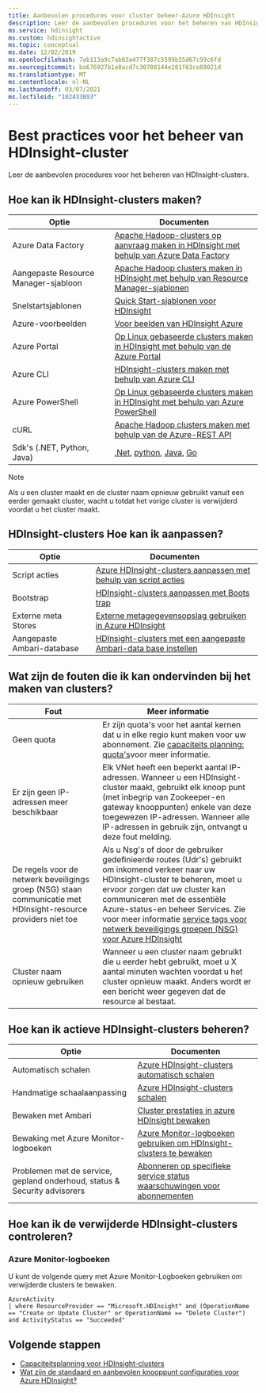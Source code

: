 ```yaml
---
title: Aanbevolen procedures voor cluster beheer-Azure HDInsight
description: Leer de aanbevolen procedures voor het beheren van HDInsight-clusters.
ms.service: hdinsight
ms.custom: hdinsightactive
ms.topic: conceptual
ms.date: 12/02/2019
ms.openlocfilehash: 7ab113a9c7ab03a477f387c5599b55d67c99c6fd
ms.sourcegitcommit: ba676927b1a8acd7c30708144e201f63ce89021d
ms.translationtype: MT
ms.contentlocale: nl-NL
ms.lasthandoff: 03/07/2021
ms.locfileid: "102433893"
---
```

# <a name="hdinsight-cluster-management-best-practices"></a>Best practices voor het beheer van HDInsight-cluster

Leer de aanbevolen procedures voor het beheren van HDInsight-clusters.

## <a name="how-do-i-create-hdinsight-clusters"></a>Hoe kan ik HDInsight-clusters maken?

| Optie | Documenten |
|---|---|
| Azure Data Factory | [Apache Hadoop-clusters op aanvraag maken in HDInsight met behulp van Azure Data Factory](./hdinsight-hadoop-create-linux-clusters-adf.md) |
| Aangepaste Resource Manager-sjabloon | [Apache Hadoop clusters maken in HDInsight met behulp van Resource Manager-sjablonen](./hdinsight-hadoop-create-linux-clusters-arm-templates.md) |
| Snelstartsjablonen | [Quick Start-sjablonen voor HDInsight](https://azure.microsoft.com/resources/templates/?term=hdinsight) |
| Azure-voorbeelden | [Voor beelden van HDInsight Azure](/samples/browse/?products=azure-hdinsight) |
| Azure Portal | [Op Linux gebaseerde clusters maken in HDInsight met behulp van de Azure Portal](./spark/apache-spark-intellij-tool-plugin.md) |
| Azure CLI | [HDInsight-clusters maken met behulp van Azure CLI](./hdinsight-hadoop-create-linux-clusters-azure-cli.md) |
| Azure PowerShell | [Op Linux gebaseerde clusters maken in HDInsight met behulp van Azure PowerShell](./hdinsight-hadoop-create-linux-clusters-azure-powershell.md) |
| cURL | [Apache Hadoop clusters maken met behulp van de Azure-REST API](./hdinsight-hadoop-create-linux-clusters-curl-rest.md) |
| Sdk's (.NET, Python, Java) | [.Net](/dotnet/api/overview/azure/hdinsight), [python](/python/api/overview/azure/hdinsight?preserve-view=true&view=azure-python), [Java](/java/api/overview/azure/hdinsight), [Go](./hdinsight-go-sdk-overview.md) |

> [!Note]
> Als u een cluster maakt en de cluster naam opnieuw gebruikt vanuit een eerder gemaakt cluster, wacht u totdat het vorige cluster is verwijderd voordat u het cluster maakt.

## <a name="how-do-i-customize-hdinsight-clusters"></a>HDInsight-clusters Hoe kan ik aanpassen?

| Optie | Documenten |
|---|---|
| Script acties | [Azure HDInsight-clusters aanpassen met behulp van script acties](./hdinsight-hadoop-customize-cluster-linux.md) |
| Bootstrap | [HDInsight-clusters aanpassen met Boots trap](./hdinsight-hadoop-customize-cluster-bootstrap.md) |
| Externe meta Stores | [Externe metagegevensopslag gebruiken in Azure HDInsight](./hdinsight-use-external-metadata-stores.md) |
| Aangepaste Ambari-database | [HDInsight-clusters met een aangepaste Ambari-data base instellen](./hdinsight-custom-ambari-db.md) |

## <a name="what-are-some-errors-i-might-face-when-creating-clusters"></a>Wat zijn de fouten die ik kan ondervinden bij het maken van clusters?

| Fout | Meer informatie |
|---|---|
| Geen quota | Er zijn quota's voor het aantal kernen dat u in elke regio kunt maken voor uw abonnement. Zie [capaciteits planning: quota's](./hdinsight-capacity-planning.md)voor meer informatie. |
| Er zijn geen IP-adressen meer beschikbaar | Elk VNet heeft een beperkt aantal IP-adressen. Wanneer u een HDInsight-cluster maakt, gebruikt elk knoop punt (met inbegrip van Zookeeper-en gateway knooppunten) enkele van deze toegewezen IP-adressen. Wanneer alle IP-adressen in gebruik zijn, ontvangt u deze fout melding.  |
| De regels voor de netwerk beveiligings groep (NSG) staan communicatie met HDInsight-resource providers niet toe | Als u Nsg's of door de gebruiker gedefinieerde routes (Udr's) gebruikt om inkomend verkeer naar uw HDInsight-cluster te beheren, moet u ervoor zorgen dat uw cluster kan communiceren met de essentiële Azure-status-en beheer Services. Zie voor meer informatie [service tags voor netwerk beveiligings groepen (NSG) voor Azure HDInsight](./hdinsight-service-tags.md) |
| Cluster naam opnieuw gebruiken | Wanneer u een cluster naam gebruikt die u eerder hebt gebruikt, moet u X aantal minuten wachten voordat u het cluster opnieuw maakt. Anders wordt er een bericht weer gegeven dat de resource al bestaat. |

## <a name="how-do-i-manage-running-hdinsight-clusters"></a>Hoe kan ik actieve HDInsight-clusters beheren?

| Optie | Documenten |
|---|---|
| Automatisch schalen | [Azure HDInsight-clusters automatisch schalen](./hdinsight-autoscale-clusters.md) |
| Handmatige schaalaanpassing | [Azure HDInsight-clusters schalen](./hdinsight-scaling-best-practices.md) |
| Bewaken met Ambari| [Cluster prestaties in azure HDInsight bewaken](./hdinsight-key-scenarios-to-monitor.md) |
| Bewaking met Azure Monitor-logboeken | [Azure Monitor-logboeken gebruiken om HDInsight-clusters te bewaken](./hdinsight-hadoop-oms-log-analytics-tutorial.md) |
| Problemen met de service, gepland onderhoud, status & Security advisorers | [Abonneren op specifieke service status waarschuwingen voor abonnementen](../service-health/alerts-activity-log-service-notifications-portal.md) |


## <a name="how-do-i-check-on-deleted-hdinsight-clusters"></a>Hoe kan ik de verwijderde HDInsight-clusters controleren?

### <a name="azure-monitor-logs"></a>Azure Monitor-logboeken

U kunt de volgende query met Azure Monitor-Logboeken gebruiken om verwijderde clusters te bewaken.

```loganalytics
AzureActivity
| where ResourceProvider == "Microsoft.HDInsight" and (OperationName == "Create or Update Cluster" or OperationName == "Delete Cluster") and ActivityStatus == "Succeeded"
```

## <a name="next-steps"></a>Volgende stappen

* [Capaciteitsplanning voor HDInsight-clusters](./hdinsight-capacity-planning.md)
* [Wat zijn de standaard en aanbevolen knooppunt configuraties voor Azure HDInsight?](./hdinsight-supported-node-configuration.md)
